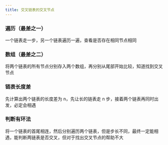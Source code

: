 ```yaml
---
title: 交叉链表的交叉节点
---
```


### 遍历（最差之一）

一个链表走一步，另一个链表遍历一遍，查看是否存在相同节点相同

### 数组（最差之二）

将两个链表的所有节点分别存入两个数组，再分别从尾部开始比较，知道找到交叉节点

### 链表长度差

先计算出两个链表的长度差为 n，先让长的链表走 n 步，接着两个链表再同时出发，必定会相遇

### 判断有环法

将一个链表的首尾相连，然后分别遍历两个链表，但是步长不同，最终一定能相遇，能判断两链表是否交叉，但对于找出交叉节点的帮助不大



